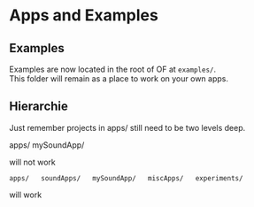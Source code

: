 Apps and Examples
=================

Examples
--------
Examples are now located in the root of OF at `examples/`.  
This folder will remain as a place to work on your own apps.

Hierarchie
----------
Just remember projects in apps/ still need to be two levels deep.  

apps/
  mySoundApp/ 

will not work

`apps/  
  soundApps/  
      mySoundApp/  
  miscApps/  
  experiments/`

will work 